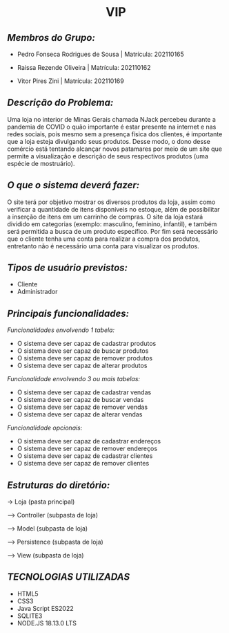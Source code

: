 <h1 align="center"> VIP </h1>

## *Membros do Grupo:*
* Pedro Fonseca Rodrigues de Sousa | Matrícula: 202110165

* Raissa Rezende Oliveira | Matrícula: 202110162

* Vitor Pires Zini | Matrícula: 202110169

## *Descrição do Problema:*

Uma loja no interior de Minas Gerais chamada NJack percebeu durante a pandemia de COVID o quão importante é estar presente na internet e nas redes sociais, pois mesmo sem a presença física dos clientes, é importante que a loja esteja divulgando seus produtos. Desse modo, o dono desse comércio está tentando alcançar novos patamares por meio de um site que permite a visualização e descrição de seus respectivos produtos (uma espécie de mostruário).

## *O que o sistema deverá fazer:*

O site terá por objetivo mostrar os diversos produtos da loja, assim como verificar a quantidade de itens disponíveis no estoque, além de possibilitar a inserção de itens em um carrinho de compras. O site da loja estará dividido em categorias (exemplo: masculino, feminino, infantil), e também será permitida a busca de um produto específico. Por fim será necessário que o cliente tenha uma conta para realizar a compra dos produtos, entretanto não é necessário uma conta para visualizar os produtos.

## *Tipos de usuário previstos:*

- Cliente
- Administrador

## *Principais funcionalidades:*

*Funcionalidades envolvendo 1 tabela:*

- O sistema deve ser capaz de cadastrar produtos
- O sistema deve ser capaz de buscar produtos
- O sistema deve ser capaz de remover produtos
- O sistema deve ser capaz de alterar produtos

*Funcionalidade envolvendo 3 ou mais tabelas:*

- O sistema deve ser capaz de cadastrar vendas
- O sistema deve ser capaz de buscar vendas
- O sistema deve ser capaz de remover vendas
- O sistema deve ser capaz de alterar vendas

*Funcionalidade opcionais:*

- O sistema deve ser capaz de cadastrar endereços
- O sistema deve ser capaz de remover endereços
- O sistema deve ser capaz de cadastrar clientes
- O sistema deve ser capaz de remover clientes

## *Estruturas do diretório:*

-> Loja (pasta principal)

–> Controller (subpasta de loja)

–> Model (subpasta de loja)

–> Persistence (subpasta de loja)

–> View (subpasta de loja)


## *TECNOLOGIAS UTILIZADAS*

* HTML5
* CSS3
* Java Script ES2022 
* SQLITE3
* NODE.JS 18.13.0 LTS
